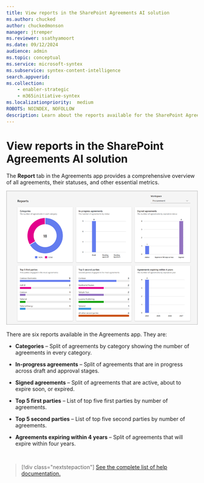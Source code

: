 ```yaml
---
title: View reports in the SharePoint Agreements AI solution
ms.author: chucked
author: chuckedmonson
manager: jtremper
ms.reviewer: ssathyamoort
ms.date: 09/12/2024
audience: admin
ms.topic: conceptual
ms.service: microsoft-syntex
ms.subservice: syntex-content-intelligence
search.appverid: 
ms.collection: 
    - enabler-strategic
    - m365initiative-syntex
ms.localizationpriority:  medium
ROBOTS: NOINDEX, NOFOLLOW
description: Learn about the reports available for the SharePoint Agreements AI solution.
---
```


# View reports in the SharePoint Agreements AI solution

The **Report** tab in the Agreements app provides a comprehensive overview of all agreements, their statuses, and other essential metrics.

   ![A screenshot of the Reports page.](../../media/content-understanding/agreements-reports.png)

There are six reports available in the Agreements app. They are:

- **Categories** – Split of agreements by category showing the number of agreements in every category.

- **In-progress agreements** – Split of agreements that are in progress across draft and approval stages.

- **Signed agreements** – Split of agreements that are active, about to expire soon, or expired.

- **Top 5 first parties** – List of top five first parties by number of agreements.

- **Top 5 second parties** – List of top five second parties by number of agreements.

- **Agreements expiring within 4 years** – Split of agreements that will expire within four years.

<br>

> [!div class="nextstepaction"]
> [See the complete list of help documentation.](agreements-overview.md#help-documentation)